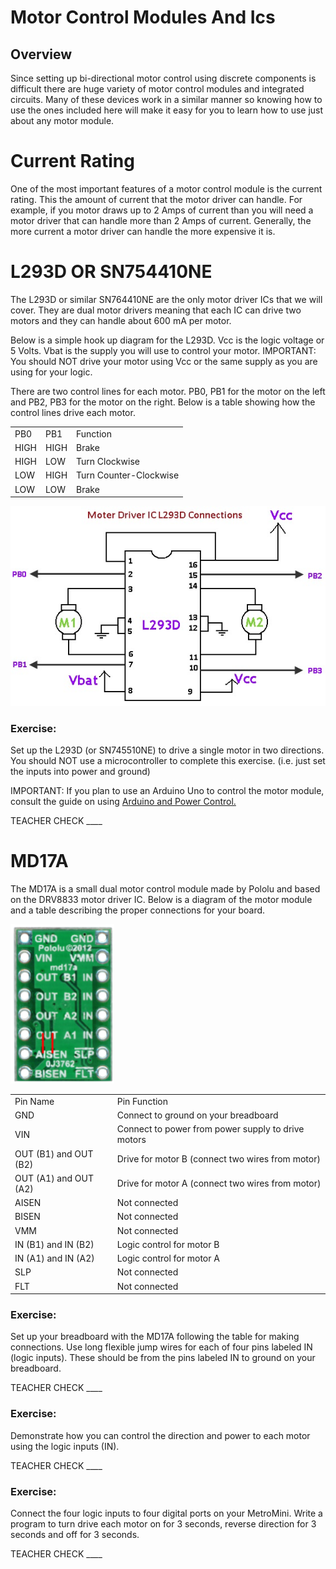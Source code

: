 # Motor Control Modules And Ics

## Overview

Since setting up bi-directional motor control using discrete components is difficult there are huge variety of motor control modules and integrated circuits. Many of these devices work in a similar manner so knowing how to use the ones included here will make it easy for you to learn how to use just about any motor module.

# Current Rating

One of the most important features of a motor control module is the current rating. This the amount of current that the motor driver can handle. For example, if you motor draws up to 2 Amps of current than you will need a motor driver that can handle more than 2 Amps of current. Generally, the more current a motor driver can handle the more expensive it is.

# L293D OR SN754410NE

The L293D or similar SN764410NE are the only motor driver ICs that we will cover. They are dual motor drivers meaning that each IC can drive two motors and they can handle about 600 mA per motor.

Below is a simple hook up diagram for the L293D. Vcc is the logic voltage or 5 Volts. Vbat is the supply you will use to control your motor. IMPORTANT: You should NOT drive your motor using Vcc or the same supply as you are using for your logic.

There are two control lines for each motor. PB0, PB1 for the motor on the left and PB2, PB3 for the motor on the right. Below is a table showing how the control lines drive each motor.

|      |      |                        |
| ---- | ---- | ---------------------- |
| PB0  | PB1  | Function               |
| HIGH | HIGH | Brake                  |
| HIGH | LOW  | Turn Clockwise         |
| LOW  | HIGH | Turn Counter-Clockwise |
| LOW  | LOW  | Brake                  |

![](images/image69.png)

### Exercise:

Set up the L293D (or SN745510NE) to drive a single motor in two directions. You should NOT use a microcontroller to complete this exercise. (i.e. just set the inputs into power and ground)

IMPORTANT: If you plan to use an Arduino Uno to control the motor module, consult the guide on using [Arduino and Power Control.](https://www.google.com/url?q=https://docs.google.com/document/d/1BmZbXzxnD2j17QToSZ9jeZmnP7burwfksfQq2v4zu-Y/edit%23heading%3Dh.po3whfrs5bxa&sa=D&ust=1587613174167000)

TEACHER CHECK \_\_\_\_

# MD17A

The MD17A is a small dual motor control module made by Pololu and based on the DRV8833 motor driver IC. Below is a diagram of the motor module and a table describing the proper connections for your board.

![](images/image28.png)

|                       |                                                    |
| --------------------- | -------------------------------------------------- |
| Pin Name              | Pin Function                                       |
| GND                   | Connect to ground on your breadboard               |
| VIN                   | Connect to power from power supply to drive motors |
| OUT (B1) and OUT (B2) | Drive for motor B (connect two wires from motor)   |
| OUT (A1) and OUT (A2) | Drive for motor A (connect two wires from motor)   |
| AISEN                 | Not connected                                      |
| BISEN                 | Not connected                                      |
| VMM                   | Not connected                                      |
| IN (B1) and IN (B2)   | Logic control for motor B                          |
| IN (A1) and IN (A2)   | Logic control for motor A                          |
| SLP                   | Not connected                                      |
| FLT                   | Not connected                                      |

### Exercise:

Set up your breadboard with the MD17A following the table for making connections. Use long flexible jump wires for each of four pins labeled IN (logic inputs). These should be from the pins labeled IN to ground on your breadboard.

TEACHER CHECK \_\_\_\_

### Exercise:

Demonstrate how you can control the direction and power to each motor using the logic inputs (IN).

TEACHER CHECK \_\_\_\_

### Exercise:

Connect the four logic inputs to four digital ports on your MetroMini. Write a program to turn drive each motor on for 3 seconds, reverse direction for 3 seconds and off for 3 seconds.

TEACHER CHECK \_\_\_\_
